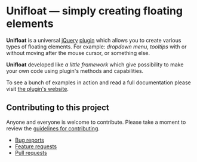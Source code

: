 # Unifloat — simply creating floating elements

**Unifloat** is a universal [jQuery](https://github.com/jquery/jquery) [plugin](https://github.com/jquery/plugins.jquery.com) which allows you to create various types of floating elements. For example: *dropdown menu*, *tooltips* with or without moving after the mouse cursor, or something else.

**Unifloat** developed like *a little framework* which give possibility to make your own code using plugin's methods and capabilities.

To see a bunch of examples in action and read a full documentation please visit [the plugin's website](http://craigy-.github.io/Unifloat/).


## Contributing to this project

Anyone and everyone is welcome to contribute. Please take a moment to review the [guidelines for contributing](CONTRIBUTING.md).

* [Bug reports](CONTRIBUTING.md#bugs)
* [Feature requests](CONTRIBUTING.md#features)
* [Pull requests](CONTRIBUTING.md#pull-requests)